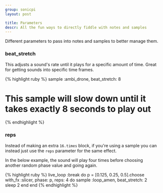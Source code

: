 ```yaml
---
group: sonicpi
layout: post

title: Parameters
descr: All the fun ways to directly fiddle with notes and samples
---
```


Different parameters to pass into notes and samples to better manage them.

### beat_stretch

This adjusts a sound's rate until it plays for a specific amount of time. Great for getting sounds into specific time frames.

{% highlight ruby %}
sample :ambi_drone, beat_stretch: 8
# This sample will slow down until it takes exactly 8 seconds to play out
{% endhighlight %}

### reps

Instead of making an extra `16.times` block, if you're using a sample you can instead just use the `reps` parameter for the same effect.

In the below example, the sound will play four times before choosing another random phase value and going again.

{% highlight ruby %}
live_loop :break do
  p = [0.125, 0.25, 0.5].choose
  with_fx :slicer, phase: p, reps: 4 do
    sample :loop_amen, beat_stretch: 2
    sleep 2
  end
end
{% endhighlight %}

